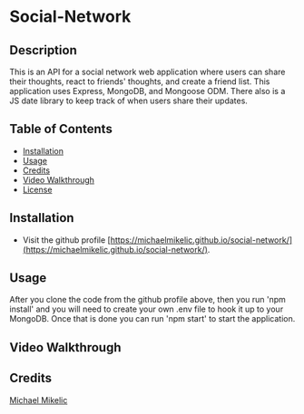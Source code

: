 # Social-Network

## Description
        
This is an API for a social network web application where users can share their thoughts, react to friends' thoughts, and create a friend list.  This application uses Express, MongoDB, and Mongoose ODM.  There also is a JS date library to keep track of when users share their updates.  

## Table of Contents

* [Installation](#installation)
* [Usage](#usage)
* [Credits](#credits)
* [Video Walkthrough](#video-walkthrough)
* [License](#license)

## Installation

* Visit the github profile [https://michaelmikelic.github.io/social-network/](https://michaelmikelic.github.io/social-network/). 


## Usage

After you clone the code from the github profile above, then you run 'npm install' and you will need to create your own .env file to hook it up to your MongoDB. Once that is done you can run 'npm start' to start the application.

## Video Walkthrough



## Credits

[Michael Mikelic](https://github.com/michaelmikelic) 